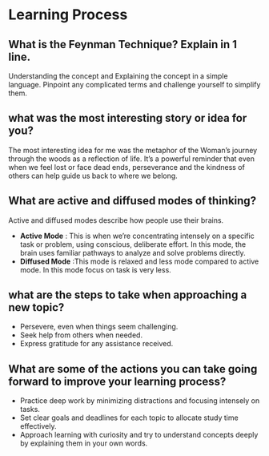 # Learning Process

## What is the Feynman Technique? Explain in 1 line.
Understanding the concept and Explaining the concept in a simple language. Pinpoint any complicated terms and challenge yourself to simplify them.


## what was the most interesting story or idea for you?
The most interesting idea for me was the metaphor of the Woman’s journey through the woods as a reflection of life. It’s a powerful reminder that even when we feel lost or face dead ends, perseverance and the kindness of others can help guide us back to where we belong.

## What are active and diffused modes of thinking?

Active and diffused modes describe how people use their brains.

- **Active Mode** : This is when we’re concentrating intensely on a specific task or problem, using conscious, deliberate effort. In this mode, the brain uses familiar pathways to analyze and solve problems directly.
- **Diffused Mode** :This mode is relaxed and less mode compared to active mode. In this mode focus on task is very less.

## what are the steps to take when approaching a new topic?
- Persevere, even when things seem challenging.
- Seek help from others when needed.
- Express gratitude for any assistance received.

## What are some of the actions you can take going forward to improve your learning process?
- Practice deep work by minimizing distractions and focusing intensely on tasks.
- Set clear goals and deadlines for each topic to allocate study time effectively.
- Approach learning with curiosity and try to understand concepts deeply by explaining them in your own words.
